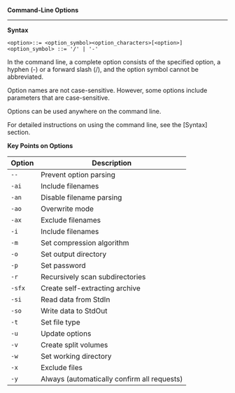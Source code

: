 ﻿**Command-Line Options**

--------------------------------------------------------------------------------

**Syntax**

`<option>::= <option_symbol><option_characters>[<option>]`
`<option_symbol> ::= '/' | '-'`

In the command line, a complete option consists of the specified option, a hyphen (-) or a forward slash (/), and the option symbol cannot be abbreviated.

Option names are not case-sensitive. However, some options include parameters that are case-sensitive.

Options can be used anywhere on the command line.

For detailed instructions on using the command line, see the [Syntax] section.

**Key Points on Options**

| Option  | Description                                              |
|---------|----------------------------------------------------------|
| `--`   | Prevent option parsing                                  |
| `-ai`   | Include filenames                                       |
| `-an`   | Disable filename parsing                               |
| `-ao`   | Overwrite mode                                          |
| `-ax`   | Exclude filenames                                       |
| `-i`    | Include filenames                                       |
| `-m`    | Set compression algorithm                              |
| `-o`    | Set output directory                                   |
| `-p`    | Set password                                            |
| `-r`    | Recursively scan subdirectories                       |
| `-sfx`  | Create self-extracting archive                           |
| `-si`   | Read data from StdIn                                  |
| `-so`   | Write data to StdOut                                  |
| `-t`    | Set file type                                         |
| `-u`    | Update options                                          |
| `-v`    | Create split volumes                                     |
| `-w`    | Set working directory                                   |
| `-x`    | Exclude files                                         |
| `-y`    | Always (automatically confirm all requests)            |
